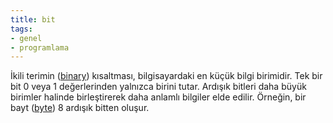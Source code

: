 ```yaml
---
title: bit
tags:
- genel
- programlama
---
```


İkili terimin ([binary](/binary)) kısaltması, bilgisayardaki en küçük bilgi birimidir. Tek bir bit 0 veya 1 değerlerinden yalnızca birini tutar. Ardışık bitleri daha büyük birimler halinde birleştirerek daha anlamlı bilgiler elde edilir. Örneğin, bir bayt ([byte](/byte)) 8 ardışık bitten oluşur.